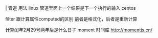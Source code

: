 | 管道 用法 linux 管道里面上一个结果是下一个执行的输入 centos

filter 跟计算属性computed的区别
前者是格式化，后者是重新计算

计算闰年2月29号两年后是什么日子
 moment 时间库 http://momentjs.cn/
